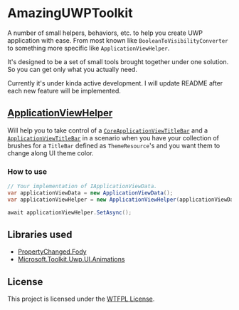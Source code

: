 # AmazingUWPToolkit

A number of small helpers, behaviors, etc. to help you create UWP application with ease. From most known like `BooleanToVisibilityConverter` to something more specific like `ApplicationViewHelper`.

It's designed to be a set of small tools brought together under one solution. So you can get only what you actually need.

Currently it's under kinda active development. I will update README after each new feature will be implemented. 

## [ApplicationViewHelper](https://github.com/khamitimur/AmazingUWPToolkit/tree/master/AmazingUWPToolkit.ApplicatonView)

Will help you to take control of a [`CoreApplicationViewTitleBar`](https://docs.microsoft.com/en-us/uwp/api/windows.applicationmodel.core.coreapplicationviewtitlebar) and a [`ApplicationViewTitleBar`](https://docs.microsoft.com/en-us/uwp/api/windows.ui.viewmanagement.applicationviewtitlebar) in a scenario when you have your collection of brushes for a `TitleBar` defined as `ThemeResource`'s and you want them to change along UI theme color.

### How to use

```cs
// Your implementation of IApplicationViewData.
var applicationViewData = new ApplicationViewData();
var applicationViewHelper = new ApplicationViewHelper(applicationViewData);

await applicationViewHelper.SetAsync();
```

## Libraries used

- [PropertyChanged.Fody](https://github.com/Fody/PropertyChanged)
- [Microsoft.Toolkit.Uwp.UI.Animations](https://github.com/Microsoft/WindowsCommunityToolkit/tree/master/Microsoft.Toolkit.Uwp.UI.Animations)

## License

This project is licensed under the [WTFPL License](LICENSE).
